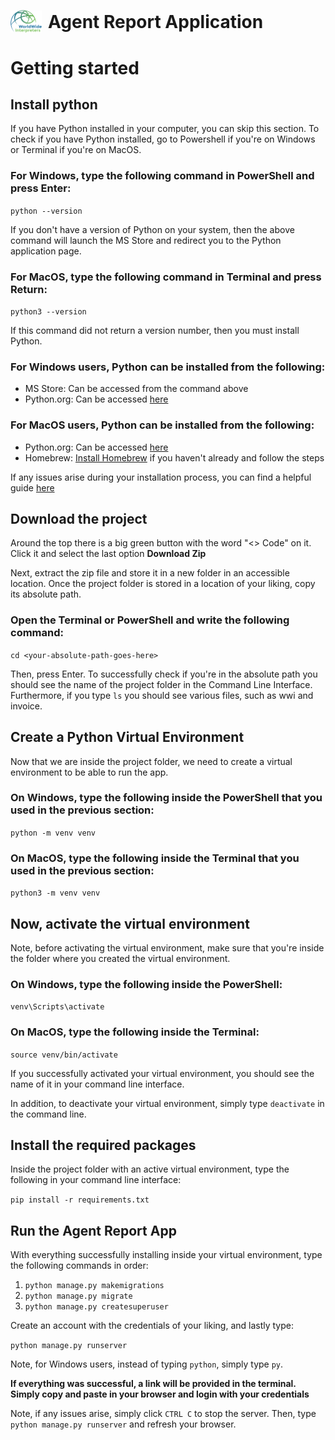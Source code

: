 # <img src="./static/logo3.png" width="50px" style="transform: translateY(20%); padding-right: 10px">**Agent Report Application**

# Getting started

## **Install python**

If you have Python installed in your computer, you can skip this section. To check if you have Python installed, go to Powershell if you're on Windows or Terminal if you're on MacOS.

### **For Windows, type the following command in PowerShell and press Enter:**

`python --version`

If you don't have a version of Python on your system, then the above command will launch the MS Store and redirect you to the Python application page.

### **For MacOS, type the following command in Terminal and press Return:**

`python3 --version`

If this command did not return a version number, then you must install Python.

### **For Windows users, Python can be installed from the following:**

- MS Store: Can be accessed from the command above
- Python.org: Can be accessed [here](https://www.python.org/downloads/windows/)

### **For MacOS users, Python can be installed from the following:**

- Python.org: Can be accessed [here](https://www.python.org/downloads/macos/)
- Homebrew: [Install Homebrew](https://brew.sh) if you haven't already and follow the steps

If any issues arise during your installation process, you can find a helpful guide [here](https://realpython.com/installing-python/)

## **Download the project**

Around the top there is a big green button with the word "<> Code" on it. Click it and select the last option **Download Zip**

Next, extract the zip file and store it in a new folder in an accessible location. Once the project folder is stored in a location of your liking, copy its absolute path.

### **Open the Terminal or PowerShell and write the following command:**

`cd <your-absolute-path-goes-here>`

Then, press Enter. To successfully check if you're in the absolute path you should see the name of the project folder in the Command Line Interface. Furthermore, if you type `ls` you should see various files, such as wwi and invoice.

## **Create a Python Virtual Environment**

Now that we are inside the project folder, we need to create a virtual environment to be able to run the app.

### **On Windows, type the following inside the PowerShell that you used in the previous section:**

`python -m venv venv`

### **On MacOS, type the following inside the Terminal that you used in the previous section:**

`python3 -m venv venv`

## **Now, activate the virtual environment**

Note, before activating the virtual environment, make sure that you're inside the folder where you created the virtual environment.

### **On Windows, type the following inside the PowerShell:**

`venv\Scripts\activate`

### **On MacOS, type the following inside the Terminal:**

`source venv/bin/activate`

If you successfully activated your virtual environment, you should see the name of it in your command line interface.

In addition, to deactivate your virtual environment, simply type `deactivate` in the command line.

## **Install the required packages**

Inside the project folder with an active virtual environment, type the following in your command line interface:

`pip install -r requirements.txt`

## **Run the Agent Report App**

With everything successfully installing inside your virtual environment, type the following commands in order:

1. `python manage.py makemigrations`
2. `python manage.py migrate`
3. `python manage.py createsuperuser`

Create an account with the credentials of your liking, and lastly type:

`python manage.py runserver`

Note, for Windows users, instead of typing `python`, simply type `py`.

**If everything was successful, a link will be provided in the terminal. Simply copy and paste in your browser and login with your credentials**

Note, if any issues arise, simply click `CTRL C` to stop the server. Then, type `python manage.py runserver` and refresh your browser.
